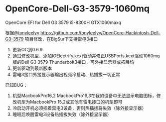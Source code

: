 # OpenCore-Dell-G3-3579-1060mq
OpenCore EFI for Dell G3 3579 i5-8300H GTX1060maxq

根据@[tonyleelyy](https://github.com/tonyleelyy) https://github.com/tonyleelyy/OpenCore-Hackintosh-Dell-G3-3579 项目修改，在BigSur下支持雷电3接口

1. 更新OC到0.6.9
2. 通过修改机型、添加IOElectrify.kext驱动并修正USBPorts.kext驱动1060mq版的Dell G3 3579 Thunderbolt3接口，可外接显示器或拓展坞
3. 更新驱动到最新版本
4. 雷电3接口外接显示器输出视频冷启动、热插拔一切正常

已知BUG：

1. 机型MacbookPro16,2 MacbookPro16,3在我的设备中无法显示电脑图标，修改机型为MacbookPro 15,2或其他有雷电接口的机型即可
2. 冷启动开机必须插着雷电3设备，否则热插拔将失效（除外接显示器）
3. 睡眠后唤醒雷电3设备热插拔失效（除外接显示器）

